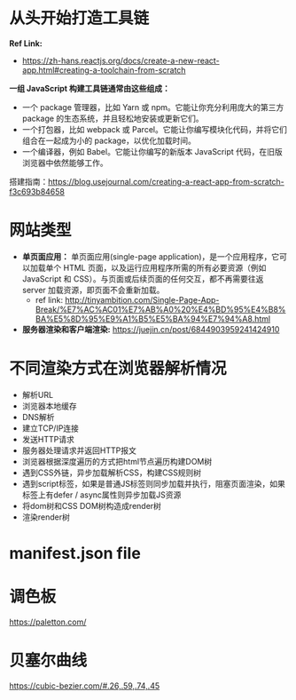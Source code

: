 # 从头开始打造工具链

**Ref Link:**
+ https://zh-hans.reactjs.org/docs/create-a-new-react-app.html#creating-a-toolchain-from-scratch

**一组 JavaScript 构建工具链通常由这些组成：**

+ 一个 package 管理器，比如 Yarn 或 npm。它能让你充分利用庞大的第三方 package 的生态系统，并且轻松地安装或更新它们。
+ 一个打包器，比如 webpack 或 Parcel。它能让你编写模块化代码，并将它们组合在一起成为小的 package，以优化加载时间。
+ 一个编译器，例如 Babel。它能让你编写的新版本 JavaScript 代码，在旧版浏览器中依然能够工作。

搭建指南：https://blog.usejournal.com/creating-a-react-app-from-scratch-f3c693b84658

# 网站类型

+ **单页面应用：** 单页面应用(single-page application)，是一个应用程序，它可以加载单个 HTML 页面，以及运行应用程序所需的所有必要资源（例如 JavaScript 和 CSS）。与页面或后续页面的任何交互，都不再需要往返 server 加载资源，即页面不会重新加载。
    - ref link: http://tinyambition.com/Single-Page-App-Break/%E7%AC%AC01%E7%AB%A0%20%E4%BD%95%E4%B8%BA%E5%8D%95%E9%A1%B5%E5%BA%94%E7%94%A8.html
+ **服务器渲染和客户端渲染:** https://juejin.cn/post/6844903959241424910

# 不同渲染方式在浏览器解析情况

+ 解析URL
+ 浏览器本地缓存
+ DNS解析
+ 建立TCP/IP连接
+ 发送HTTP请求
+ 服务器处理请求并返回HTTP报文
+ 浏览器根据深度遍历的方式把html节点遍历构建DOM树
+ 遇到CSS外链，异步加载解析CSS，构建CSS规则树
+ 遇到script标签，如果是普通JS标签则同步加载并执行，阻塞页面渲染，如果标签上有defer / async属性则异步加载JS资源
+ 将dom树和CSS DOM树构造成render树
+ 渲染render树

# manifest.json file

# 调色板

https://paletton.com/

# 贝塞尔曲线

https://cubic-bezier.com/#.26,.59,.74,.45